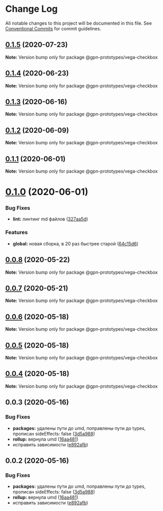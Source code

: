 # Change Log

All notable changes to this project will be documented in this file.
See [Conventional Commits](https://conventionalcommits.org) for commit guidelines.

## [0.1.5](https://github.com/gpn-prototypes/vega-ui/compare/@gpn-prototypes/vega-checkbox@0.1.4...@gpn-prototypes/vega-checkbox@0.1.5) (2020-07-23)

**Note:** Version bump only for package @gpn-prototypes/vega-checkbox





## [0.1.4](https://github.com/gpn-prototypes/vega-ui/compare/@gpn-prototypes/vega-checkbox@0.1.3...@gpn-prototypes/vega-checkbox@0.1.4) (2020-06-23)

**Note:** Version bump only for package @gpn-prototypes/vega-checkbox





## [0.1.3](https://github.com/gpn-prototypes/vega-ui/compare/@gpn-prototypes/vega-checkbox@0.1.2...@gpn-prototypes/vega-checkbox@0.1.3) (2020-06-16)

**Note:** Version bump only for package @gpn-prototypes/vega-checkbox





## [0.1.2](https://github.com/gpn-prototypes/vega-ui/compare/@gpn-prototypes/vega-checkbox@0.1.1...@gpn-prototypes/vega-checkbox@0.1.2) (2020-06-09)

**Note:** Version bump only for package @gpn-prototypes/vega-checkbox





## [0.1.1](https://github.com/gpn-prototypes/vega-ui/compare/@gpn-prototypes/vega-checkbox@0.1.0...@gpn-prototypes/vega-checkbox@0.1.1) (2020-06-01)

**Note:** Version bump only for package @gpn-prototypes/vega-checkbox

# [0.1.0](https://github.com/gpn-prototypes/vega-ui/compare/@gpn-prototypes/vega-checkbox@0.0.8...@gpn-prototypes/vega-checkbox@0.1.0) (2020-06-01)

### Bug Fixes

- **lint:** линтинг md файлов ([327aa5d](https://github.com/gpn-prototypes/vega-ui/commit/327aa5d3aa706f0e164a572ae1360d504e89979d))

### Features

- **global:** новая сборка, в 20 раз быстрее старой ([64c15d6](https://github.com/gpn-prototypes/vega-ui/commit/64c15d6c8e5934386d2820e120b64bb7ed2391f3))

## [0.0.8](https://github.com/gpn-prototypes/vega-ui/compare/@gpn-prototypes/vega-checkbox@0.0.7...@gpn-prototypes/vega-checkbox@0.0.8) (2020-05-22)

**Note:** Version bump only for package @gpn-prototypes/vega-checkbox

## [0.0.7](https://github.com/gpn-prototypes/vega-ui/compare/@gpn-prototypes/vega-checkbox@0.0.6...@gpn-prototypes/vega-checkbox@0.0.7) (2020-05-21)

**Note:** Version bump only for package @gpn-prototypes/vega-checkbox

## [0.0.6](https://github.com/gpn-prototypes/vega-ui/compare/@gpn-prototypes/vega-checkbox@0.0.5...@gpn-prototypes/vega-checkbox@0.0.6) (2020-05-18)

**Note:** Version bump only for package @gpn-prototypes/vega-checkbox

## [0.0.5](https://github.com/gpn-prototypes/vega-ui/compare/@gpn-prototypes/vega-checkbox@0.0.4...@gpn-prototypes/vega-checkbox@0.0.5) (2020-05-18)

**Note:** Version bump only for package @gpn-prototypes/vega-checkbox

## [0.0.4](https://github.com/gpn-prototypes/vega-ui/compare/@gpn-prototypes/vega-checkbox@0.0.3...@gpn-prototypes/vega-checkbox@0.0.4) (2020-05-18)

**Note:** Version bump only for package @gpn-prototypes/vega-checkbox

## 0.0.3 (2020-05-16)

### Bug Fixes

- **packages:** удалены пути до umd, поправлены пути до types, прописан sideEffects: false ([3d5a988](https://github.com/gpn-prototypes/vega-ui/commit/3d5a98871aece5d6c79be112e2e60ecd0529694e))
- **rollup:** вернула umd ([16aa481](https://github.com/gpn-prototypes/vega-ui/commit/16aa48132ca6c3934b3b12aa079f8645a0efc89b))
- исправить зависимости ([e892afb](https://github.com/gpn-prototypes/vega-ui/commit/e892afb5368b7ed2c6bdd4c77e08917e033f75ed))

## 0.0.2 (2020-05-16)

### Bug Fixes

- **packages:** удалены пути до umd, поправлены пути до types, прописан sideEffects: false ([3d5a988](https://github.com/gpn-prototypes/vega-ui/commit/3d5a98871aece5d6c79be112e2e60ecd0529694e))
- **rollup:** вернула umd ([16aa481](https://github.com/gpn-prototypes/vega-ui/commit/16aa48132ca6c3934b3b12aa079f8645a0efc89b))
- исправить зависимости ([e892afb](https://github.com/gpn-prototypes/vega-ui/commit/e892afb5368b7ed2c6bdd4c77e08917e033f75ed))
